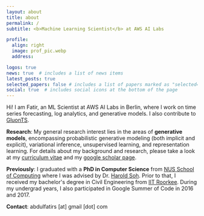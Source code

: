 ```yaml
---
layout: about
title: about
permalink: /
subtitle: <b>Machine Learning Scientist</b> at AWS AI Labs

profile:
  align: right
  image: prof_pic.webp
  address:

logos: true
news: true  # includes a list of news items
latest_posts: true
selected_papers: false # includes a list of papers marked as "selected={true}"
social: true  # includes social icons at the bottom of the page
---
```


Hi! I am Fatir, an ML Scientist at AWS AI Labs in Berlin, where I work on time series forecasting, log analytics, and generative models. I also contribute to [GluonTS](https://ts.gluon.ai/).

**Research**: My general research interest lies in the areas of **generative models**, encompassing probabilistic generative modeling (both implicit and explicit), variational inference, unsupervised learning, and representation learning. For details about my background and research, please take a look at my <a href="https://drive.google.com/open?id=1T9tMY1NQQTTFE2sIYXjuVDUIufE5xXB6" target="_blank">curriculum vitae</a> and my [google scholar page](https://scholar.google.com/citations?user=BZ0EoqIAAAAJ&hl=en).

**Previously**: I graduated with a **PhD in Computer Science** from [NUS School of Computing](https://www.comp.nus.edu.sg/) where I was advised by Dr. [Harold Soh](https://haroldsoh.github.io). Prior to that, I received my bachelor's degree in Civil Engineering from [IIT Roorkee](https://www.iitr.ac.in). During my undergrad years, I also participated in Google Summer of Code in 2016 and 2017.

**Contact**: abdulfatirs [at] gmail [dot] com
